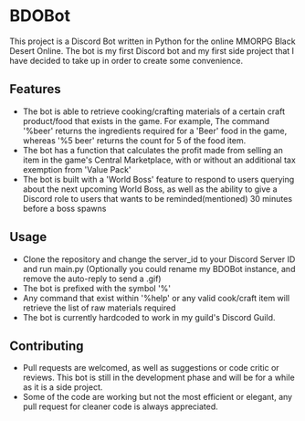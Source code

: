 # BDOBot
This project is a Discord Bot written in Python for the online MMORPG Black Desert Online.
The bot is my first Discord bot and my first side project that I have decided to take up in order to create some convenience.

## Features
- The bot is able to retrieve cooking/crafting materials of a certain craft product/food that exists in the game. For example, The command '%beer' returns the ingredients required for a 'Beer' food in the game, whereas '%5 beer' returns the count for 5 of the food item.
- The bot has a function that calculates the profit made from selling an item in the game's Central Marketplace, with or without an additional tax exemption from 'Value Pack'
- The bot is built with a 'World Boss' feature to respond to users querying about the next upcoming World Boss, as well as the ability to give a Discord role to users that wants to be reminded(mentioned) 30 minutes before a boss spawns

## Usage
- Clone the repository and change the server_id to your Discord Server ID and run main.py (Optionally you could rename my BDOBot instance, and remove the auto-reply to send a .gif)
- The bot is prefixed with the symbol '%'
- Any command that exist within '%help' or any valid cook/craft item will retrieve the list of raw materials required
- The bot is currently hardcoded to work in my guild's Discord Guild.

## Contributing
- Pull requests are welcomed, as well as suggestions or code critic or reviews. This bot is still in the development phase and will be for a while as it is a side project.
- Some of the code are working but not the most efficient or elegant, any pull request for cleaner code is always appreciated.
